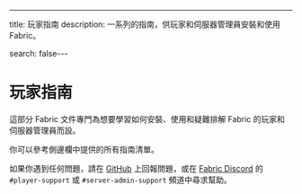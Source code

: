 ---
title: 玩家指南
description: 一系列的指南，供玩家和伺服器管理員安裝和使用Fabric。

search: false---

# 玩家指南

這部分 Fabric 文件專門為想要學習如何安裝、使用和疑難排解 Fabric 的玩家和伺服器管理員而設。

你可以參考側邊欄中提供的所有指南清單。

如果你遇到任何問題，請在 [GitHub](https://github.com/FabricMC/fabric-docs) 上回報問題，或在 [Fabric Discord](https://discord.gg/v6v4pMv) 的 `#player-support` 或 `#server-admin-support` 頻道中尋求幫助。
